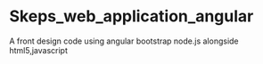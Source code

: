 # Skeps_web_application_angular
A front design code using angular bootstrap node.js alongside html5,javascript

